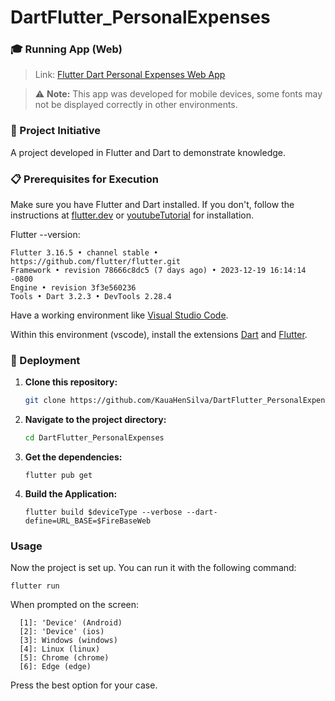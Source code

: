 # DartFlutter_PersonalExpenses

### 🎓 Running App (Web)

> Link: [Flutter Dart Personal Expenses Web App](https://dart-flutter-personal-expenses.vercel.app/)

> ⚠️ **Note:** This app was developed for mobile devices, some fonts may not be displayed correctly in other environments.

### 🚀 Project Initiative

A project developed in Flutter and Dart to demonstrate knowledge.

### 📋 Prerequisites for Execution

Make sure you have Flutter and Dart installed. If you don't, follow the instructions at [flutter.dev](https://flutter.dev/docs/get-started/install) or [youtubeTutorial](https://www.youtube.com/watch?v=7Kpd6eprz4k) for installation.

Flutter --version:

  ```
  Flutter 3.16.5 • channel stable • https://github.com/flutter/flutter.git
  Framework • revision 78666c8dc5 (7 days ago) • 2023-12-19 16:14:14 -0800
  Engine • revision 3f3e560236
  Tools • Dart 3.2.3 • DevTools 2.28.4
  ```

Have a working environment like [Visual Studio Code](https://code.visualstudio.com/).

Within this environment (vscode), install the extensions [Dart](https://marketplace.visualstudio.com/items?itemName=Dart-Code.dart-code) and [Flutter](https://marketplace.visualstudio.com/items?itemName=Dart-Code.flutter).

### 🔧 Deployment

1. **Clone this repository:**

    ```bash
    git clone https://github.com/KauaHenSilva/DartFlutter_PersonalExpenses.git
    ```

2. **Navigate to the project directory:**

    ```bash
    cd DartFlutter_PersonalExpenses
    ```

3. **Get the dependencies:**

    ```
    flutter pub get
    ```

4. **Build the Application:**

    ```
    flutter build $deviceType --verbose --dart-define=URL_BASE=$FireBaseWeb
    ```

### Usage

Now the project is set up. You can run it with the following command:

    flutter run

When prompted on the screen:

  ```
    [1]: 'Device' (Android)
    [2]: 'Device' (ios)
    [3]: Windows (windows)
    [4]: Linux (linux)
    [5]: Chrome (chrome)
    [6]: Edge (edge)
  ```

Press the best option for your case.
